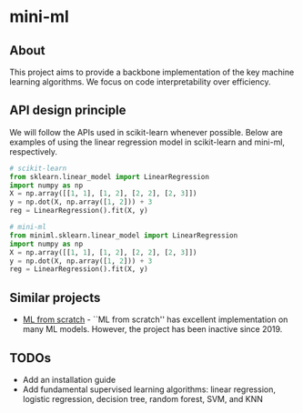 # mini-ml

## About

This project aims to provide a backbone implementation of the key machine learning algorithms. We focus on code interpretability over efficiency.

## API design principle

We will follow the APIs used in scikit-learn whenever possible. Below are examples of using the linear regression model in scikit-learn and mini-ml, respectively.

```python
# scikit-learn
from sklearn.linear_model import LinearRegression
import numpy as np
X = np.array([[1, 1], [1, 2], [2, 2], [2, 3]])
y = np.dot(X, np.array([1, 2])) + 3
reg = LinearRegression().fit(X, y)
```

```python
# mini-ml
from miniml.sklearn.linear_model import LinearRegression
import numpy as np
X = np.array([[1, 1], [1, 2], [2, 2], [2, 3]])
y = np.dot(X, np.array([1, 2])) + 3
reg = LinearRegression().fit(X, y)
```

## Similar projects
- [ML from scratch](https://github.com/eriklindernoren/ML-From-Scratch) - ``ML from scratch'' has excellent implementation on many ML models. However, the project has been inactive since 2019.

## TODOs
- Add an installation guide
- Add fundamental supervised learning algorithms: linear regression, logistic regression, decision tree, random forest, SVM, and KNN
